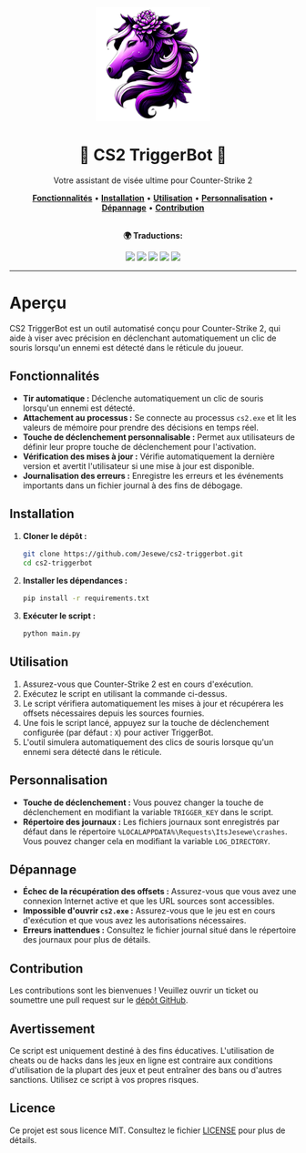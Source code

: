 <div align="center">
   <img src="src/img/icon.png" alt="CS2 TriggerBot" width="200" height="200">
   <h1>🎯 CS2 TriggerBot 🎯</h1>
   <p>Votre assistant de visée ultime pour Counter-Strike 2</p>
   <a href="#fonctionnalités"><strong>Fonctionnalités</strong></a> •
   <a href="#installation"><strong>Installation</strong></a> •
   <a href="#utilisation"><strong>Utilisation</strong></a> •
   <a href="#personnalisation"><strong>Personnalisation</strong></a> •
   <a href="#dépannage"><strong>Dépannage</strong></a> •
   <a href="#contribution"><strong>Contribution</strong></a>
   <br><br>
   <p><strong>🌍 Traductions:</strong></p>
   <a href="README.ru.md"><img src="https://img.shields.io/badge/lang-Russian-purple?style=for-the-badge&logo=googletranslate"></a>
   <a href="README.fr.md"><img src="https://img.shields.io/badge/lang-French-purple?style=for-the-badge&logo=googletranslate"></a>
   <a href="README.es.md"><img src="https://img.shields.io/badge/lang-Spanish-purple?style=for-the-badge&logo=googletranslate"></a>
   <a href="README.uk-UA.md"><img src="https://img.shields.io/badge/lang-Ukrainian-purple?style=for-the-badge&logo=googletranslate"></a>
   <a href="README.pl.md"><img src="https://img.shields.io/badge/lang-Polish-purple?style=for-the-badge&logo=googletranslate"></a>
</div>

---

# Aperçu
CS2 TriggerBot est un outil automatisé conçu pour Counter-Strike 2, qui aide à viser avec précision en déclenchant automatiquement un clic de souris lorsqu'un ennemi est détecté dans le réticule du joueur.

## Fonctionnalités
- **Tir automatique :** Déclenche automatiquement un clic de souris lorsqu'un ennemi est détecté.
- **Attachement au processus :** Se connecte au processus `cs2.exe` et lit les valeurs de mémoire pour prendre des décisions en temps réel.
- **Touche de déclenchement personnalisable :** Permet aux utilisateurs de définir leur propre touche de déclenchement pour l'activation.
- **Vérification des mises à jour :** Vérifie automatiquement la dernière version et avertit l'utilisateur si une mise à jour est disponible.
- **Journalisation des erreurs :** Enregistre les erreurs et les événements importants dans un fichier journal à des fins de débogage.

## Installation
1. **Cloner le dépôt :**
   ```bash
   git clone https://github.com/Jesewe/cs2-triggerbot.git
   cd cs2-triggerbot
   ```

2. **Installer les dépendances :**
   ```bash
   pip install -r requirements.txt
   ```

3. **Exécuter le script :**
   ```bash
   python main.py
   ```

## Utilisation
1. Assurez-vous que Counter-Strike 2 est en cours d'exécution.
2. Exécutez le script en utilisant la commande ci-dessus.
3. Le script vérifiera automatiquement les mises à jour et récupérera les offsets nécessaires depuis les sources fournies.
4. Une fois le script lancé, appuyez sur la touche de déclenchement configurée (par défaut : `X`) pour activer TriggerBot.
5. L'outil simulera automatiquement des clics de souris lorsque qu'un ennemi sera détecté dans le réticule.

## Personnalisation
- **Touche de déclenchement :** Vous pouvez changer la touche de déclenchement en modifiant la variable `TRIGGER_KEY` dans le script.
- **Répertoire des journaux :** Les fichiers journaux sont enregistrés par défaut dans le répertoire `%LOCALAPPDATA%\Requests\ItsJesewe\crashes`. Vous pouvez changer cela en modifiant la variable `LOG_DIRECTORY`.

## Dépannage
- **Échec de la récupération des offsets :** Assurez-vous que vous avez une connexion Internet active et que les URL sources sont accessibles.
- **Impossible d'ouvrir `cs2.exe` :** Assurez-vous que le jeu est en cours d'exécution et que vous avez les autorisations nécessaires.
- **Erreurs inattendues :** Consultez le fichier journal situé dans le répertoire des journaux pour plus de détails.

## Contribution
Les contributions sont les bienvenues ! Veuillez ouvrir un ticket ou soumettre une pull request sur le [dépôt GitHub](https://github.com/Jesewe/cs2-triggerbot).

## Avertissement
Ce script est uniquement destiné à des fins éducatives. L'utilisation de cheats ou de hacks dans les jeux en ligne est contraire aux conditions d'utilisation de la plupart des jeux et peut entraîner des bans ou d'autres sanctions. Utilisez ce script à vos propres risques.

## Licence
Ce projet est sous licence MIT. Consultez le fichier [LICENSE](LICENSE) pour plus de détails.